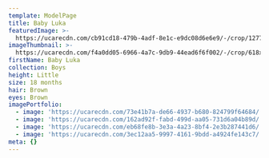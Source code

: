 ```yaml
---
template: ModelPage
title: Baby Luka
featuredImage: >-
  https://ucarecdn.com/cb91cd18-479b-4adf-8e1c-e9dc08d6e6e9/-/crop/1277x635/0,137/-/preview/
imageThumbnail: >-
  https://ucarecdn.com/f4a0dd05-6966-4a7c-9db9-44ead6f6f002/-/crop/618x802/474,169/-/preview/
firstName: Baby Luka
collection: Boys
height: Little
size: 18 months
hair: Brown
eyes: Brown
imagePortfolio:
  - image: 'https://ucarecdn.com/73e41b7a-de66-4937-b680-824799f64684/'
  - image: 'https://ucarecdn.com/162ad92f-fabd-499d-aa05-731d6a04b89d/'
  - image: 'https://ucarecdn.com/eb68fe8b-3e3a-4a23-8bf4-2e3b287441d6/'
  - image: 'https://ucarecdn.com/3ec12aa5-9997-4161-9bdd-a4924fe143c7/'
meta: {}
---
```


